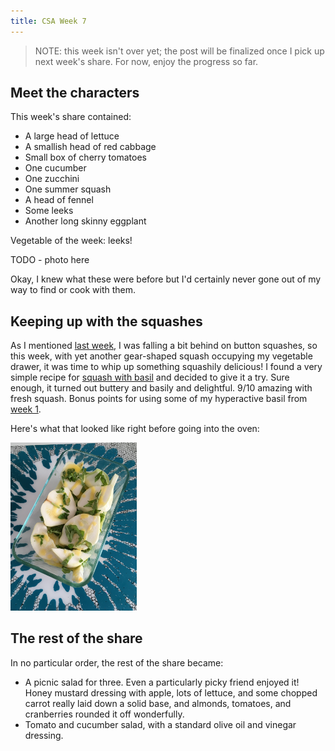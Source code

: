 ```yaml
---
title: CSA Week 7
---
```


> NOTE: this week isn't over yet; the post will be finalized once I pick up
> next week's share. For now, enjoy the progress so far.

## Meet the characters

This week's share contained:

* A large head of lettuce
* A smallish head of red cabbage
* Small box of cherry tomatoes
* One cucumber
* One zucchini
* One summer squash
* A head of fennel
* Some leeks
* Another long skinny eggplant

Vegetable of the week: leeks!

TODO - photo here

Okay, I knew what these were before but I'd certainly never gone out of my
way to find or cook with them.

## Keeping up with the squashes
As I mentioned [last week](2017-07-27-csa-week-6.html), I was falling a bit
behind on button squashes, so this week, with yet another gear-shaped
squash occupying my vegetable drawer, it was time to whip up something
squashily delicious! I found a very simple recipe for [squash with
basil](http://www.foodrenegade.com/buttery-patty-pan-squash-with-basil-recipe/)
and decided to give it a try. Sure enough, it turned out buttery and basily
and delightful. 9/10 amazing with fresh squash. Bonus points for using some
of my hyperactive basil from [week 1](2017-06-12-csa-week-1.html).

Here's what that looked like right before going into the oven:

<img class="centerimage" src="../images/20170729-cooking-squash.jpg" width="40%">

## The rest of the share

In no particular order, the rest of the share became:

* A picnic salad for three. Even a particularly picky friend enjoyed it!
Honey mustard dressing with apple, lots of lettuce, and some chopped carrot
really laid down a solid base, and almonds, tomatoes, and cranberries
rounded it off wonderfully.
* Tomato and cucumber salad, with a standard olive oil and vinegar
dressing.
